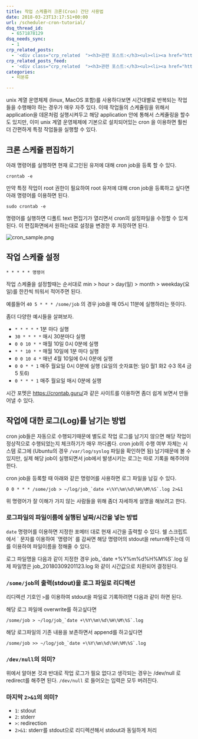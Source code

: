 ```yaml
---
title: 작업 스케쥴러 크론(Cron) 간단 사용법
date: 2018-03-23T13:17:51+00:00
url: /scheduler-cron-tutorial/
dsq_thread_id:
  - 6571878129
dsq_needs_sync:
  - 1
crp_related_posts:
  - '<div class="crp_related  "><h3>관련 포스트:</h3><ul><li><a href="https://www.letmecompile.com/mac-app-recommendation-for-developer/"     class="post-836"><span class="crp_title">개발자를 위한 필수 맥 앱(Mac App) 10선</span></a></li><li><a href="https://www.letmecompile.com/shotcut-linux-server-video-generation/"     class="post-753"><span class="crp_title">Shotcut을 이용하여 리눅스 서버에서 템플릿 기반의 동영상 만들기</span></a></li><li><a href="https://www.letmecompile.com/verify-domain-setting-changes/"     class="post-701"><span class="crp_title">도메인 설정 변경 확인 명령어</span></a></li><li><a href="https://www.letmecompile.com/redis-cluster-sentinel-overview/"     class="post-770"><span class="crp_title">레디스 클러스터, 센티넬 구성 및 동작 방식</span></a></li><li><a href="https://www.letmecompile.com/ubuntu-jvm-segmetation-fault-kernel-update/"     class="post-732"><span class="crp_title">우분투 JVM Segmetation Fault 버그 해결 및 커널 업데이트 방법</span></a></li></ul><div class="crp_clear"></div></div>'
crp_related_posts_feed:
  - '<div class="crp_related  "><h3>관련 포스트:</h3><ul><li><a href="https://www.letmecompile.com/mac-app-recommendation-for-developer/"     class="post-836"><span class="crp_title">개발자를 위한 필수 맥 앱(Mac App) 10선</span></a></li><li><a href="https://www.letmecompile.com/shotcut-linux-server-video-generation/"     class="post-753"><span class="crp_title">Shotcut을 이용하여 리눅스 서버에서 템플릿 기반의 동영상 만들기</span></a></li><li><a href="https://www.letmecompile.com/verify-domain-setting-changes/"     class="post-701"><span class="crp_title">도메인 설정 변경 확인 명령어</span></a></li><li><a href="https://www.letmecompile.com/redis-cluster-sentinel-overview/"     class="post-770"><span class="crp_title">레디스 클러스터, 센티넬 구성 및 동작 방식</span></a></li><li><a href="https://www.letmecompile.com/ubuntu-jvm-segmetation-fault-kernel-update/"     class="post-732"><span class="crp_title">우분투 JVM Segmetation Fault 버그 해결 및 커널 업데이트 방법</span></a></li></ul><div class="crp_clear"></div></div>'
categories:
  - 미분류

---
```

unix 계열 운영체제 (linux, MacOS 포함)를 사용하다보면 시간대별로 반복되는 작업들을 수행해야 하는 경우가 매우 자주 있다. 이때 작업들의 스케쥴링을 위해서 application을 데몬처럼 실행시켜두고 해당 application 안에 통해서 스케쥴링을 할수도 있지만, 이미 unix 계열 운영체제에 기본으로 설치되어있는 cron 을 이용하면 훨씬 더 간편하게 특정 작업들을 실행할 수 있다.

## 크론 스케쥴 편집하기

아래 명령어를 실행하면 현재 로그인된 유저에 대해 cron job을 등록 할 수 있다.

    crontab -e 
    

만약 특정 작업이 root 권한이 필요하여 root 유저에 대해 cron job을 등록하고 싶다면 아래 명령어를 이용하면 된다.

    sudo crontab -e
    

명령어를 실행하면 디폴트 text 편집기가 열리면서 cron의 설정파일을 수정할 수 있게된다. 이 편집화면에서 원하는대로 설정을 변경한 후 저장하면 된다.

![cron_sample.png][1] 

## 작업 스케쥴 설정

    * * * * * 명령어
    

작업 스케쥴을 설정할때는 순서대로 min > hour > day(일) > month > weekday(요일)를 한칸씩 띄워서 적어주면 된다.

예를들어 `40 5 * * * /some/job` 의 경우 job을 매 05시 11분에 실행하라는 뜻이다.

좀더 다양한 예시들을 살펴보자.

  * `* * * * *` 1분 마다 실행
  * `30 * * * *` 매시 30분마다 실행
  * `0 0 10 * *` 매월 10일 0시 0분에 실행
  * `* * 10 * *` 매월 10일에 1분 마다 실행
  * `0 0 10 4 *` 매년 4월 10일에 0시 0분에 실행
  * `0 0 * * 1` 매주 월요일 0시 0분에 실행 (요일의 숫자표현: 일0 월1 화2 수3 목4 금5 토6)
  * `0 * * * 1` 매주 월요일 매시 0분에 실행

시간 포멧은 <https://crontab.guru/>과 같은 사이트를 이용하면 좀더 쉽게 보면서 만들어낼 수 있다.

## 작업에 대한 로그(Log)를 남기는 방법

cron job들은 자동으로 수행되기때문에 별도로 작업 로그를 남기지 않으면 해당 작업이 정상적으로 수행되었는지 체크하기가 매우 까다롭다. cron job의 수행 여부 자체는 시스템 로그에 (Ubuntu의 경우 `/var/log/syslog` 파일을 확인하면 됨) 남기때문에 볼 수 있지만, 실제 해당 job이 실행되면서 job에서 발생시키는 로그는 따로 기록을 해주어야한다.

cron job을 등록할 때 아래와 같은 명령어를 사용하면 로그 파일을 남길 수 있다.

    0 0 * * * /some/job > ~/log/job_`date +\%Y\%m\%d\%H\%M\%S`.log 2>&1
    

위 명령어가 잘 이해가 가지 않는 사람들을 위해 좀더 자세하게 설명을 해보려고 한다.

### 로그파일의 파일이름에 실행된 날짜/시간을 넣는 방법

`date` 명령어를 이용하면 지정한 포메터 대로 현재 시간을 출력할 수 있다. 쉘 스크립트에서 &#96; 문자를 이용하여 &#96;명령어&#96; 를 감싸면 해당 명령어의 stdout을 return해주는데 이를 이용하여 파일이름을 정해줄 수 있다.

로그 파일명을 다음과 같이 지정한 경우 job\_&#96;date +\%Y\%m\%d\%H\%M\%S&#96;.log 실제 파일명은 job\_20180309201123.log 와 같이 시간값으로 치환되어 결정된다.

### `/some/job`의 출력(stdout)을 로그 파일로 리디렉션

리디렉션 기호인 `>`를 이용하여 stdout을 파일로 기록하려면 다음과 같이 하면 된다.

해당 로그 파일에 overwrite를 하고싶다면

    /some/job > ~/log/job_`date +\%Y\%m\%d\%H\%M\%S`.log  
    

해당 로그파일의 기존 내용을 보존하면서 append를 하고싶다면

    /some/job >> ~/log/job_`date +\%Y\%m\%d\%H\%M\%S`.log  
    

### `/dev/null`의 의미?

위에서 알아본 것과 반대로 작업 로그가 필요 없다고 생각되는 경우는 /dev/null 로 redirect를 해주면 된다. `/dev/null` 로 들어오는 입력은 모두 버려진다.

### 마지막 `2>&1`의 의미?

  * `1`: stdout
  * `2`: stderr
  * `>`: redirection
  * `2>&1`: stderr를 stdout으로 리디렉션해서 stdout과 동일하게 처리

 [1]: /uploads/2018/03/cron_sample.png